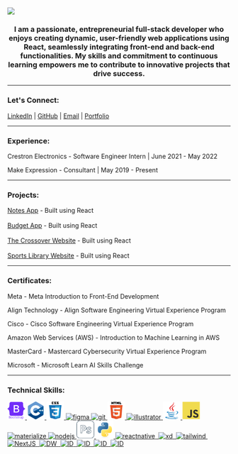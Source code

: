 <img src="https://user-images.githubusercontent.com/86808947/183975388-c9af9491-052f-4a8f-8ec2-aaba80d50b8e.gif" align="center" width="850">

<h3 align="center">I am a passionate, entrepreneurial full-stack developer who enjoys creating dynamic, user-friendly web applications using React, seamlessly integrating front-end and back-end functionalities. My skills and commitment to continuous learning empowers me to contribute to innovative projects that drive success.</h3>

------------------------------------------------------------

<h3 align="left">Let's Connect: </h3>

  [LinkedIn](https://www.linkedin.com/in/rohanparikh10/) | [GitHub](https://www.github.com/rparikh77/) | [Email](mailto:rparikh041@gmail.com) | 
  [Portfolio](https://raproom.vercel.app/)


-----------

<h3 align="left">Experience:</h3>
<p>Crestron Electronics - Software Engineer Intern | June 2021 - May 2022</p>
<p>Make Expression - Consultant | May 2019 - Present</p>

-----------

<h3 align="left">Projects:</h3>



[Notes App](https://github.com/rparikh77/notes-app.git) - Built using React <br />
<br />
[Budget App](https://github.com/rparikh77/budget-app.git) - Built using React <br /> 
<br />
[The Crossover Website](https://the-crossover.vercel.app) - Built using React <br />
<br />
[Sports Library Website](https://sportslibrary.vercel.app/home) - Built using React


-----------

<h3 alignt="left">Certificates:</h3>
<p>Meta - Meta Introduction to Front-End Development </p>
<p>Align Technology - Align Software Engineering Virtual Experience Program  </p>
<p>Cisco - Cisco Software Engineering Virtual Experience Program  </p>
<p>Amazon Web Services (AWS) - Introduction to Machine Learning in AWS </p>
<p>MasterCard - Mastercard Cybersecurity Virtual Experience Program </p>
<p>Microsoft - Microsoft Learn AI Skills Challenge </p>

-----------

<h3 align="left">Technical Skills:</h3>

 <a href="https://getbootstrap.com" target="_blank" rel="noreferrer"> <img src="https://raw.githubusercontent.com/devicons/devicon/master/icons/bootstrap/bootstrap-plain-wordmark.svg" alt="bootstrap" width="40" height="40"/> </a> <a href="https://www.w3schools.com/cpp/" target="_blank" rel="noreferrer"> <img src="https://raw.githubusercontent.com/devicons/devicon/master/icons/cplusplus/cplusplus-original.svg" alt="cplusplus" width="40" height="40"/> </a> <a href="https://www.w3schools.com/css/" target="_blank" rel="noreferrer"> <img src="https://raw.githubusercontent.com/devicons/devicon/master/icons/css3/css3-original-wordmark.svg" alt="css3" width="40" height="40"/> </a>  <a href="https://www.figma.com/" target="_blank" rel="noreferrer"> <img src="https://www.vectorlogo.zone/logos/figma/figma-icon.svg" alt="figma" width="40" height="40"/> </a> <a href="https://git-scm.com/" target="_blank" rel="noreferrer"> <img src="https://www.vectorlogo.zone/logos/git-scm/git-scm-icon.svg" alt="git" width="40" height="40"/> </a> <a href="https://www.w3.org/html/" target="_blank" rel="noreferrer"> <img src="https://raw.githubusercontent.com/devicons/devicon/master/icons/html5/html5-original-wordmark.svg" alt="html5" width="40" height="40"/> </a> <a href="https://www.adobe.com/in/products/illustrator.html" target="_blank" rel="noreferrer"> <img src="https://www.vectorlogo.zone/logos/adobe_illustrator/adobe_illustrator-icon.svg" alt="illustrator" width="40" height="40"/> </a> <a href="https://www.java.com" target="_blank" rel="noreferrer"> <img src="https://raw.githubusercontent.com/devicons/devicon/master/icons/java/java-original.svg" alt="java" width="40" height="40"/> </a> <a href="https://developer.mozilla.org/en-US/docs/Web/JavaScript" target="_blank" rel="noreferrer"> <img src="https://raw.githubusercontent.com/devicons/devicon/master/icons/javascript/javascript-original.svg" alt="javascript" width="40" height="40"/> </a> <a href="https://materializecss.com/" target="_blank" rel="noreferrer"> <img src="https://raw.githubusercontent.com/prplx/svg-logos/5585531d45d294869c4eaab4d7cf2e9c167710a9/svg/materialize.svg" alt="materialize" width="40" height="40"/> </a> <a href="https://nodejs.org" target="_blank" rel="noreferrer"> <img src="https://cdn.iconscout.com/icon/free/png-256/node-js-1174925.png" alt="nodejs" width="40" height="40"/> </a> <a href="https://www.photoshop.com/en" target="_blank" rel="noreferrer"> <img src="https://raw.githubusercontent.com/devicons/devicon/master/icons/photoshop/photoshop-line.svg" alt="photoshop" width="40" height="40"/> </a> <a href="https://www.python.org" target="_blank" rel="noreferrer"> <img src="https://raw.githubusercontent.com/devicons/devicon/master/icons/python/python-original.svg" alt="python" width="40" height="40"/> </a> <a href="https://reactnative.dev/" target="_blank" rel="noreferrer"> <img src="https://reactnative.dev/img/header_logo.svg" alt="reactnative" width="40" height="40"/> </a> <a href="https://redux.js.org" target="_blank" rel="noreferrer"> <img href="https://www.adobe.com/products/xd.html" target="_blank" rel="noreferrer"> <img src="https://cdn.worldvectorlogo.com/logos/adobe-xd.svg" alt="xd" width="40" height="40"/> </a> 
<a href="https://tailwindcss.com/" target="_blank" rel="noreferrer"> <img href="https://tailwindcss.com/" target="_blank" rel="noreferrer"> <img src="https://www.vectorlogo.zone/logos/tailwindcss/tailwindcss-icon.svg" alt="tailwind" width="40" height="40"/> </a> <a href="https://nextjs.org/" target="_blank" rel="noreferrer"> <img href="https://nextjs.org/" target="_blank" rel="noreferrer"> <img src="https://cdn.aglty.io/bwql7jyk/Attachments/NewItems/image_20211214122557_0.png" alt="NextJS" background-white width="40" height="40"/> </a> 
<a href="https://www.adobe.com/products/dreamweaver.html" target="_blank" rel="noreferrer"> <img href="https://www.adobe.com/products/dreamweaver.html" target="_blank" rel="noreferrer"> <img src="https://seeklogo.com/images/A/adobe-dreamweaver-cc-logo-715C7C7988-seeklogo.com.png" alt="DW" background-white width="40" height="40"/> </a> 
<a href="https://www.adobe.com/products/indesign.html" target="_blank" rel="noreferrer"> <img href="https://cdn-icons-png.flaticon.com/512/5436/5436960.png" target="_blank" rel="noreferrer"> <img src="https://cdn-icons-png.flaticon.com/512/5436/5436960.png" alt="ID" background-white width="45" height="45"/> </a> 
<a href="https://code.visualstudio.com/" target="_blank" rel="noreferrer"> <img href="https://upload.wikimedia.org/wikipedia/commons/thumb/9/9a/Visual_Studio_Code_1.35_icon.svg/2048px-Visual_Studio_Code_1.35_icon.svg.png" target="_blank" rel="noreferrer"> <img src="https://upload.wikimedia.org/wikipedia/commons/thumb/9/9a/Visual_Studio_Code_1.35_icon.svg/2048px-Visual_Studio_Code_1.35_icon.svg.png" alt="ID" background-white width="45" height="45"/> </a> <a href="https://developer.apple.com/swift/" target="_blank" rel="noreferrer"> <img href="https://cdn4.iconfinder.com/data/icons/logos-3/504/Swift-2-512.png" target="_blank" rel="noreferrer"> <img src="https://cdn4.iconfinder.com/data/icons/logos-3/504/Swift-2-512.png" alt="ID" background-white width="45" height="45"/> </a> <a href="https://learn.microsoft.com/en-us/dotnet/csharp/tour-of-csharp/" target="_blank" rel="noreferrer"> <img href="https://seeklogo.com/images/C/c-sharp-c-logo-02F17714BA-seeklogo.com.png" target="_blank" rel="noreferrer"> <img src="https://seeklogo.com/images/C/c-sharp-c-logo-02F17714BA-seeklogo.com.png" alt="ID" background-white width="45" height="45"/> </a> 








